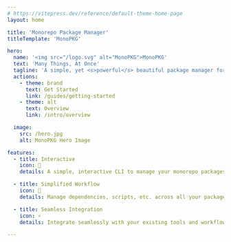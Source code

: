 ```yaml
---
# https://vitepress.dev/reference/default-theme-home-page
layout: home

title: 'Monorepo Package Manager'
titleTemplate: 'MonoPKG'

hero:
  name: '<img src="/logo.svg" alt="MonoPKG">MonoPKG'
  text: 'Many Things, At Once'
  tagline: 'A simple, yet <s>powerful</s> beautiful package manager for monorepos.'
  actions:
    - theme: brand
      text: Get Started
      link: /guides/getting-started
    - theme: alt
      text: Overview
      link: /intro/overview

  image:
    src: /hero.jpg
    alt: MonoPKG Hero Image

features:
  - title: Interactive
    icon: 🤖
    details: A simple, interactive CLI to manage your monorepo packages with ease.

  - title: Simplified Workflow
    icon: 🥷
    details: Manage dependencies, scripts, etc. across all your packages with a single command.

  - title: Seamless Integration
    icon: ⚡
    details: Integrate seamlessly with your existing tools and workflows.

---
```

